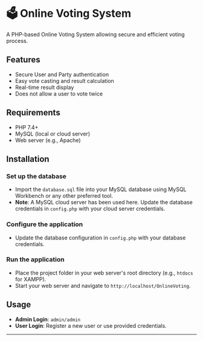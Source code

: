 # 🗳️ Online Voting System

A PHP-based Online Voting System allowing secure and efficient voting process.

## Features
- Secure User and Party authentication
- Easy vote casting and result calculation
- Real-time result display
- Does not allow a user to vote twice

## Requirements
- PHP 7.4+
- MySQL (local or cloud server)
- Web server (e.g., Apache)

## Installation

### Set up the database
- Import the `database.sql` file into your MySQL database using MySQL Workbench or any other preferred tool.
- **Note**: A MySQL cloud server has been used here. Update the database credentials in `config.php` with your cloud server credentials.

### Configure the application
- Update the database configuration in `config.php` with your database credentials.

### Run the application
- Place the project folder in your web server's root directory (e.g., `htdocs` for XAMPP).
- Start your web server and navigate to `http://localhost/OnlineVoting`.

## Usage

- **Admin Login**: `admin/admin`
- **User Login**: Register a new user or use provided credentials.

---

